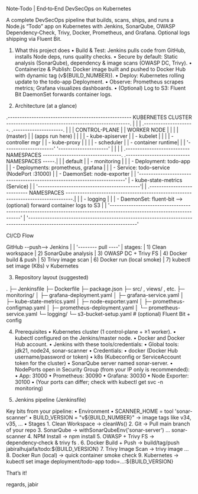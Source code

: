Note‑Todo | End‑to‑End DevSecOps on Kubernetes

A complete DevSecOps pipeline that builds, scans, ships, and runs a Node.js “Todo” app on Kubernetes with Jenkins, SonarQube, OWASP Dependency‑Check, Trivy, Docker, Prometheus, and Grafana. Optional logs shipping via Fluent Bit.


1) What this project does
	•	Build & Test: Jenkins pulls code from GitHub, installs Node deps, runs quality checks.
	•	Secure by default: Static analysis (SonarQube), dependency & image scans (OWASP DC, Trivy).
	•	Containerize & Publish: Docker image built and pushed to Docker Hub with dynamic tag (v${BUILD_NUMBER}).
	•	Deploy: Kubernetes rolling update to the todo-app Deployment.
	•	Observe: Prometheus scrapes metrics; Grafana visualizes dashboards.
	•	(Optional) Log to S3: Fluent Bit DaemonSet forwards container logs.


2) Architecture (at a glance)

.---------------------------------------------------- KUBERNETES CLUSTER ----------------------------------------------------.
|                                                                                                                            |
|  .---------------------.                                     .---------------------.                                       |
|  |  CONTROL-PLANE      |                                     |  WORKER NODE        |                                       |
|  |  (master)           |                                     |  (apps run here)    |                                       |
|  |  - kube-apiserver   |                                     |  - kubelet          |                                       |
|  |  - controller mgr   |                                     |  - kube-proxy       |                                       |
|  |  - scheduler        |                                     |  - container runtime|                                       |
|  '---------------------'                                     '---------------------'                                       |
|                                                                                                                            |
|  .--------------------------- NAMESPACES ---------------------------------.  .--------------------------- NAMESPACES -----.|
|  |  default                                                               |  |  - monitoring                               |
|  |  - Deployment: todo-app                                                |  |  - Deployments: prometheus, grafana         |
|  |  - Service:    todo-service (NodePort :31000)                          |  |  - DaemonSet: node-exporter                 |
|  '------------------------------------------------------------------------'  |  - kube-state-metrics (Service)             |
|                                                                               '-------------------------------------------'|
|  .--------------------------- NAMESPACES ---------------------------------------------------------------------------------.|
|  |  - logging                                                                                                              |
|  |  - DaemonSet: fluent-bit  -->  (optional) forward container logs to S3                                                  |
|  '----------------------------------------------------------------------------------------------------------------------'  |
'----------------------------------------------------------------------------------------------------------------------------'

CI/CD Flow

GitHub  --push-->  Jenkins
  |                   |
  '-------- pull ----'
                      |  stages:
                      |  1) Clean workspace
                      |  2) SonarQube analysis
                      |  3) OWASP DC + Trivy FS
                      |  4) Docker build & push
                      |  5) Trivy image scan
                      |  6) Docker run (local smoke)
                      |  7) kubectl set image (K8s)
                      v
                 Kubernetes



3) Repository layout (suggested)

.
├─ Jenkinsfile
├─ Dockerfile
├─ package.json
├─ src/ , views/ , etc.
├─ monitoring/
│  ├─ grafana-deployment.yaml
│  ├─ grafana-service.yaml
│  ├─ kube-state-metrics.yaml
│  ├─ node-exporter.yaml
│  ├─ prometheus-configmap.yaml
│  ├─ prometheus-deployment.yaml
│  └─ prometheus-service.yaml
└─ logging/
   └─ s3-bucket-setup.yaml                # (optional) Fluent Bit + config



4) Prerequisites
	•	Kubernetes cluster (1 control‑plane + ≥1 worker).
	•	kubectl configured on the Jenkins/master node.
	•	Docker and Docker Hub account.
	•	Jenkins with these tools/credentials:
	•	Global tools: jdk21, node24, sonar-scanner
	•	Credentials:
	•	docker (Docker Hub username/password or token)
	•	k8s (Kubeconfig or ServiceAccount token for the cluster)
	•	SonarQube server named sonar-server.
	•	NodePorts open in Security Group (from your IP only is recommended):
	•	App: 31000
	•	Prometheus: 30090
	•	Grafana: 30030
	•	Node Exporter: 30100
	•	(Your ports can differ; check with kubectl get svc -n monitoring)


5) Jenkins pipeline (Jenkinsfile)

Key bits from your pipeline:
	•	Environment
	•	SCANNER_HOME = tool 'sonar-scanner'
	•	BUILD_VERSION = "v${BUILD_NUMBER}" → image tags like v34, v35, …
	•	Stages
	1.	Clean Workspace → cleanWs()
	2.	Git → Pull main branch of your repo
	3.	SonarQube → withSonarQubeEnv('sonar-server') ... sonar-scanner
	4.	NPM Install → npm install
	5.	OWASP + Trivy FS → dependency‑check & trivy fs .
	6.	Docker Build + Push → build/tag/push jabiralhujaifa/todo:${BUILD_VERSION}
	7.	Trivy Image Scan → trivy image ...
	8.	Docker Run (local) → quick container smoke check
	9.	Kubernetes → kubectl set image deployment/todo-app todo=...:${BUILD_VERSION}



That’s it!

regards,
jabir

